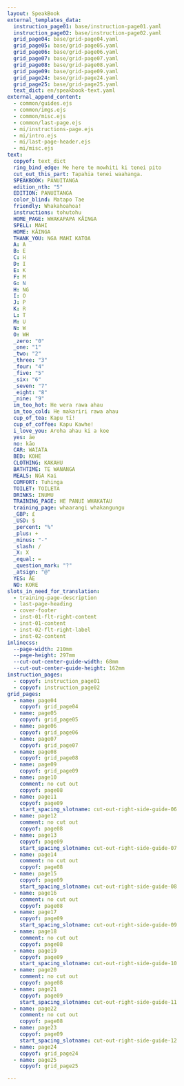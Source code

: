 ```yaml
---
layout: SpeakBook
external_templates_data:
  instruction_page01: base/instruction-page01.yaml
  instruction_page02: base/instruction-page02.yaml
  grid_page04: base/grid-page04.yaml
  grid_page05: base/grid-page05.yaml
  grid_page06: base/grid-page06.yaml
  grid_page07: base/grid-page07.yaml
  grid_page08: base/grid-page08.yaml
  grid_page09: base/grid-page09.yaml
  grid_page24: base/grid-page24.yaml
  grid_page25: base/grid-page25.yaml
  text_dict: en/speakbook-text.yaml
external_append_content:
  - common/guides.ejs
  - common/imgs.ejs
  - common/misc.ejs
  - common/last-page.ejs
  - mi/instructions-page.ejs
  - mi/intro.ejs
  - mi/last-page-header.ejs
  - mi/misc.ejs
text:
  copyof: text_dict
  ring_bind_edge: Me here te mowhiti ki tenei pito
  cut_out_this_part: Tapahia tenei waahanga.
  SPEAKBOOK: PANUITANGA
  edition_nth: "5"
  EDITION: PANUITANGA
  color_blind: Matapo Tae
  friendly: Whakahoahoa!
  instructions: tohutohu
  HOME_PAGE: WHAKAPAPA KĀINGA
  SPELL: MAHI
  HOME: KĀINGA
  THANK_YOU: NGA MAHI KATOA
  A: A
  B: E
  C: H
  D: I
  E: K
  F: M
  G: N
  H: NG
  I: O
  J: P
  K: R
  L: T
  M: U
  N: W
  O: WH
  _zero: "0"
  _one: "1"
  _two: "2"
  _three: "3"
  _four: "4"
  _five: "5"
  _six: "6"
  _seven: "7"
  _eight: "8"
  _nine: "9"
  im_too_hot: He wera rawa ahau
  im_too_cold: He makariri rawa ahau
  cup_of_tea: Kapu tī!
  cup_of_coffee: Kapu Kawhe!
  i_love_you: Aroha ahau ki a koe
  yes: āe
  no: kāo
  CAR: WAIATA
  BED: KOHE
  CLOTHING: KAKAHU
  BATHTIME: TE WANANGA
  MEALS: NGA Kai
  COMFORT: Tuhinga
  TOILET: TOILETA
  DRINKS: INUMU
  TRAINING_PAGE: HE PANUI WHAKATAU
  training_page: whaarangi whakangungu
  _GBP: £
  _USD: $
  _percent: "%"
  _plus: +
  _minus: "-"
  _slash: /
  _X: X
  _equal: =
  _question_mark: "?"
  _atsign: "@"
  YES: ĀE
  NO: KORE
slots_in_need_for_translation:
  - training-page-description
  - last-page-heading
  - cover-footer
  - inst-01-flt-right-content
  - inst-01-content
  - inst-02-flt-right-label
  - inst-02-content
inlinecss:
  --page-width: 210mm
  --page-height: 297mm
  --cut-out-center-guide-width: 68mm
  --cut-out-center-guide-height: 162mm
instruction_pages:
  - copyof: instruction_page01
  - copyof: instruction_page02
grid_pages:
  - name: page04
    copyof: grid_page04
  - name: page05
    copyof: grid_page05
  - name: page06
    copyof: grid_page06
  - name: page07
    copyof: grid_page07
  - name: page08
    copyof: grid_page08
  - name: page09
    copyof: grid_page09
  - name: page10
    comment: no cut out
    copyof: page08
  - name: page11
    copyof: page09
    start_spacing_slotname: cut-out-right-side-guide-06
  - name: page12
    comment: no cut out
    copyof: page08
  - name: page13
    copyof: page09
    start_spacing_slotname: cut-out-right-side-guide-07
  - name: page14
    comment: no cut out
    copyof: page08
  - name: page15
    copyof: page09
    start_spacing_slotname: cut-out-right-side-guide-08
  - name: page16
    comment: no cut out
    copyof: page08
  - name: page17
    copyof: page09
    start_spacing_slotname: cut-out-right-side-guide-09
  - name: page18
    comment: no cut out
    copyof: page08
  - name: page19
    copyof: page09
    start_spacing_slotname: cut-out-right-side-guide-10
  - name: page20
    comment: no cut out
    copyof: page08
  - name: page21
    copyof: page09
    start_spacing_slotname: cut-out-right-side-guide-11
  - name: page22
    comment: no cut out
    copyof: page08
  - name: page23
    copyof: page09
    start_spacing_slotname: cut-out-right-side-guide-12
  - name: page24
    copyof: grid_page24
  - name: page25
    copyof: grid_page25

---
```


